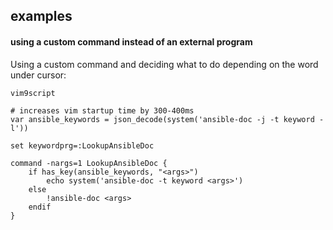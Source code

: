 ## examples

#### using a custom command instead of an external program

Using a custom command and deciding what to do depending on the word \
under cursor:
```
vim9script

# increases vim startup time by 300-400ms
var ansible_keywords = json_decode(system('ansible-doc -j -t keyword -l'))

set keywordprg=:LookupAnsibleDoc

command -nargs=1 LookupAnsibleDoc {
	if has_key(ansible_keywords, "<args>")
		echo system('ansible-doc -t keyword <args>')
	else
		!ansible-doc <args>
	endif
}
```
